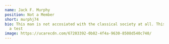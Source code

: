 ```yaml
---
name: Jack F. Murphy
position: Not a Member
short: murphj74
bio: This man is not accosiated with the classical society at all. This is just
  a test
image: https://ucarecdn.com/67203392-0b82-4f4a-9630-8508d540c740/
---
```

